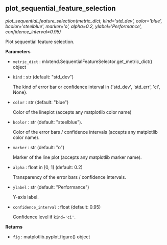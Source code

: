 ## plot_sequential_feature_selection



*plot_sequential_feature_selection(metric_dict, kind='std_dev', color='blue', bcolor='steelblue', marker='o', alpha=0.2, ylabel='Performance', confidence_interval=0.95)*

Plot sequential feature selection.

**Parameters**


- `metric_dict` : mlxtend.SequentialFeatureSelector.get_metric_dict() object


- `kind` : str (default: "std_dev")

    The kind of error bar or confidence interval in
    {'std_dev', 'std_err', 'ci', None}.

- `color` : str (default: "blue")

    Color of the lineplot (accepts any matplotlib color name)

- `bcolor` : str (default: "steelblue").

    Color of the error bars / confidence intervals
    (accepts any matplotlib color name).

- `marker` : str (default: "o")

    Marker of the line plot
    (accepts any matplotlib marker name).

- `alpha` : float in [0, 1] (default: 0.2)

    Transparency of the error bars / confidence intervals.

- `ylabel` : str (default: "Performance")

    Y-axis label.

- `confidence_interval` : float (default: 0.95)

    Confidence level if `kind='ci'`.

**Returns**


- `fig` : matplotlib.pyplot.figure() object
